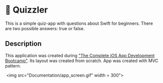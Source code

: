 # 🧩 Quizzler
This is a simple quiz-app with questions about Swift for beginners. There are two possible answers: true or false.

## Description
This application was created during ["The Complete iOS App Development Bootcamp"](https://www.udemy.com/course/ios-13-app-development-bootcamp/). Its layout was created from scratch.
App was created with MVC pattern.

 <img src="Documentation/app_screen.gif" width = 300">
